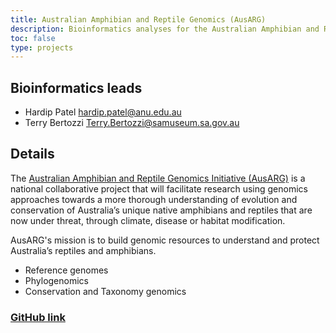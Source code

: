 ```yaml
---
title: Australian Amphibian and Reptile Genomics (AusARG)
description: Bioinformatics analyses for the Australian Amphibian and Reptile Genomics initiative.
toc: false
type: projects
---
```


## Bioinformatics leads

- Hardip Patel <hardip.patel@anu.edu.au>
- Terry Bertozzi <Terry.Bertozzi@samuseum.sa.gov.au>


## Details

The [Australian Amphibian and Reptile Genomics Initiative (AusARG)](https://ausargenomics.com/) is a national collaborative project that will facilitate research using genomics approaches towards a more thorough understanding of evolution and conservation of Australia’s unique native amphibians and reptiles that are now under threat, through climate, disease or habitat modification.

AusARG's mission is to build genomic resources to understand and protect Australia’s reptiles and amphibians.

+ Reference genomes
+ Phylogenomics
+ Conservation and Taxonomy genomics

### [GitHub link](https://github.com/AusARG)
